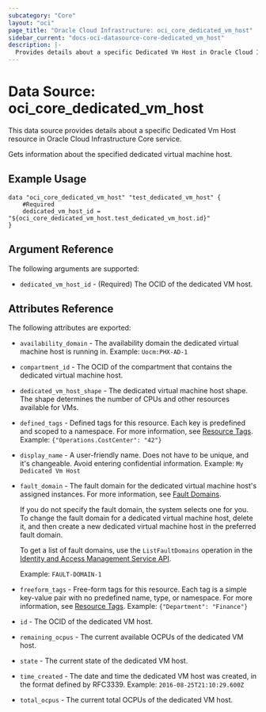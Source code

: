 ```yaml
---
subcategory: "Core"
layout: "oci"
page_title: "Oracle Cloud Infrastructure: oci_core_dedicated_vm_host"
sidebar_current: "docs-oci-datasource-core-dedicated_vm_host"
description: |-
  Provides details about a specific Dedicated Vm Host in Oracle Cloud Infrastructure Core service
---
```


# Data Source: oci_core_dedicated_vm_host
This data source provides details about a specific Dedicated Vm Host resource in Oracle Cloud Infrastructure Core service.

Gets information about the specified dedicated virtual machine host.

## Example Usage

```hcl
data "oci_core_dedicated_vm_host" "test_dedicated_vm_host" {
	#Required
	dedicated_vm_host_id = "${oci_core_dedicated_vm_host.test_dedicated_vm_host.id}"
}
```

## Argument Reference

The following arguments are supported:

* `dedicated_vm_host_id` - (Required) The OCID of the dedicated VM host.


## Attributes Reference

The following attributes are exported:

* `availability_domain` - The availability domain the dedicated virtual machine host is running in.  Example: `Uocm:PHX-AD-1` 
* `compartment_id` - The OCID of the compartment that contains the dedicated virtual machine host.
* `dedicated_vm_host_shape` - The dedicated virtual machine host shape. The shape determines the number of CPUs and other resources available for VMs. 
* `defined_tags` - Defined tags for this resource. Each key is predefined and scoped to a namespace. For more information, see [Resource Tags](https://docs.cloud.oracle.com/iaas/Content/General/Concepts/resourcetags.htm).  Example: `{"Operations.CostCenter": "42"}` 
* `display_name` - A user-friendly name. Does not have to be unique, and it's changeable. Avoid entering confidential information.  Example: `My Dedicated Vm Host` 
* `fault_domain` - The fault domain for the dedicated virtual machine host's assigned instances. For more information, see [Fault Domains](https://docs.cloud.oracle.com/iaas/Content/General/Concepts/regions.htm#fault).

	If you do not specify the fault domain, the system selects one for you. To change the fault domain for a dedicated virtual machine host, delete it, and then create a new dedicated virtual machine host in the preferred fault domain.

	To get a list of fault domains, use the `ListFaultDomains` operation in the [Identity and Access Management Service API](https://docs.cloud.oracle.com/iaas/api/#/en/identity/20160918/).

	Example: `FAULT-DOMAIN-1` 
* `freeform_tags` - Free-form tags for this resource. Each tag is a simple key-value pair with no predefined name, type, or namespace. For more information, see [Resource Tags](https://docs.cloud.oracle.com/iaas/Content/General/Concepts/resourcetags.htm).  Example: `{"Department": "Finance"}` 
* `id` - The OCID of the dedicated VM host. 
* `remaining_ocpus` - The current available OCPUs of the dedicated VM host. 
* `state` - The current state of the dedicated VM host. 
* `time_created` - The date and time the dedicated VM host was created, in the format defined by RFC3339.  Example: `2016-08-25T21:10:29.600Z` 
* `total_ocpus` - The current total OCPUs of the dedicated VM host. 

